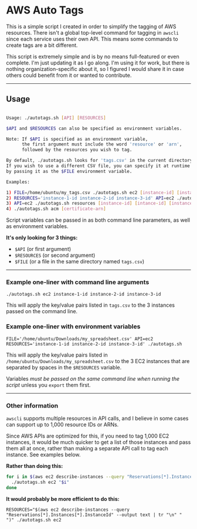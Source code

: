 # AWS Auto Tags

This is a simple script I created in order to simplify the tagging of AWS resources.
There isn't a global top-level command for tagging in `awscli` since each service uses their own API.
This means some commands to create tags are a bit different.

This script is extremely simple and is by no means full-featured or even complete.
I'm just updating it as I go along.
I'm using it for work, but there is nothing organization-specific about it, so I figured I would share it in case others could benefit from it or wanted to contribute.

---

## Usage

```sh

Usage: ./autotags.sh [API] [RESOURCES]

$API and $RESOURCES can also be specified as environment variables.

Note: If $API is specified as an environment variable,
      the first argument must include the word 'resource' or 'arn',
      followed by the resources you wish to tag.

By default, ./autotags.sh looks for 'tags.csv' in the current directory.
If you wish to use a different CSV file, you can specify it at runtime
by passing it as the $FILE environment variable.

Examples:

1) FILE=/home/ubuntu/my_tags.csv ./autotags.sh ec2 [instance-id] [instance-id] [instance-id]
2) RESOURCES='instance-1-id instance-2-id instance-3-id' API=ec2 ./autotags.sh
3) API=ec2 ./autotags.sh resources [instance-id] [intance-id] [instance-id]
4) ./autotags.sh acm [certificate-arn]

```

Script variables can be passed in as both command line parameters, as well as environment variables.

**It's only looking for 3 things:**
- `$API` (or first argument)
- `$RESOURCES` (or second argument)
- `$FILE` (or a file in the same directory named `tags.csv`)

---

### Example one-liner with command line arguments

`./autotags.sh ec2 instance-1-id instance-2-id instance-3-id`

This will apply the key/value pairs listed in `tags.csv` to the 3 instances passed on the command line.

### Example one-liner with environment variables

`FILE='/home/ubuntu/Downloads/my_spreadsheet.csv' API=ec2 RESOURCES='instance-1-id instance-2-id instance-3-id' ./autotags.sh`

This will apply the key/value pairs listed in `/home/ubuntu/Downloads/my_spreadsheet.csv` to the 3 EC2 instances that are separated by spaces in the `$RESOURCES` variable.

Variables *must be passed on the same command line when running the script* unless you `export` them first.

---

### Other information

`awscli` supports multiple resources in API calls, and I believe in some cases can support up to 1,000 resource IDs or ARNs.

Since AWS APIs are optimized for this, if you need to tag 1,000 EC2 instances, it would be much quicker to get a list of those instances and pass them all at once, rather than making a separate API call to tag
each instance.  See examples below.

**Rather than doing this:**

```sh
for i in $(aws ec2 describe-instances --query "Reservations[*].Instances[*].InstanceId" --output text); do
  ./autotags.sh ec2 "$i"
done
```

**It would probably be more efficient to do this:**

`RESOURCES="$(aws ec2 describe-instances --query "Reservations[*].Instances[*].InstanceId" --output text | tr "\n" " ")" ./autotags.sh ec2`
